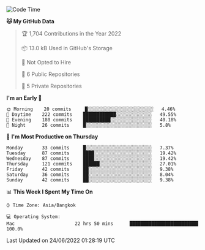 <!--START_SECTION:waka-->
![Code Time](http://img.shields.io/badge/Code%20Time-0%20secs-blue)

**🐱 My GitHub Data** 

> 🏆 1,704 Contributions in the Year 2022
 > 
> 📦 13.0 kB Used in GitHub's Storage 
 > 
> 🚫 Not Opted to Hire
 > 
> 📜 6 Public Repositories 
 > 
> 🔑 5 Private Repositories  
 > 
**I'm an Early 🐤** 

```text
🌞 Morning    20 commits     █░░░░░░░░░░░░░░░░░░░░░░░░   4.46% 
🌆 Daytime    222 commits    ████████████░░░░░░░░░░░░░   49.55% 
🌃 Evening    180 commits    ██████████░░░░░░░░░░░░░░░   40.18% 
🌙 Night      26 commits     █░░░░░░░░░░░░░░░░░░░░░░░░   5.8%

```
📅 **I'm Most Productive on Thursday** 

```text
Monday       33 commits     █░░░░░░░░░░░░░░░░░░░░░░░░   7.37% 
Tuesday      87 commits     ████░░░░░░░░░░░░░░░░░░░░░   19.42% 
Wednesday    87 commits     ████░░░░░░░░░░░░░░░░░░░░░   19.42% 
Thursday     121 commits    ██████░░░░░░░░░░░░░░░░░░░   27.01% 
Friday       42 commits     ██░░░░░░░░░░░░░░░░░░░░░░░   9.38% 
Saturday     36 commits     ██░░░░░░░░░░░░░░░░░░░░░░░   8.04% 
Sunday       42 commits     ██░░░░░░░░░░░░░░░░░░░░░░░   9.38%

```


📊 **This Week I Spent My Time On** 

```text
⌚︎ Time Zone: Asia/Bangkok

💻 Operating System: 
Mac                      22 hrs 50 mins      █████████████████████████   100.0%

```


 Last Updated on 24/06/2022 01:28:19 UTC
<!--END_SECTION:waka-->